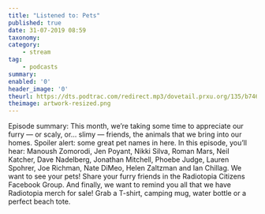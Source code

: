 ```yaml
---
title: "Listened to: Pets"
published: true
date: 31-07-2019 08:59
taxonomy:
category:
	- stream
tag:
	- podcasts
summary:
enabled: '0'
header_image: '0'
theurl: https://dts.podtrac.com/redirect.mp3/dovetail.prxu.org/135/b746618b-ad89-4455-be5a-af7e24d76359/15_Plus_Pets_full.mp3
theimage: artwork-resized.png
--- 
```

Episode summary: This month, we’re taking some time to appreciate our furry — or scaly, or… slimy — friends, the animals that we bring into our homes. Spoiler alert: some great pet names in here. In this episode, you’ll hear: Manoush Zomorodi, Jen Poyant, Nikki Silva, Roman Mars, Neil Katcher, Dave Nadelberg, Jonathan Mitchell, Phoebe Judge, Lauren Spohrer, Joe Richman, Nate DiMeo, Helen Zaltzman and Ian Chillag. We want to see your pets! Share your furry friends in the Radiotopia Citizens Facebook Group. And finally, we want to remind you all that we have Radiotopia merch for sale! Grab a T-shirt, camping mug, water bottle or a perfect beach tote.
